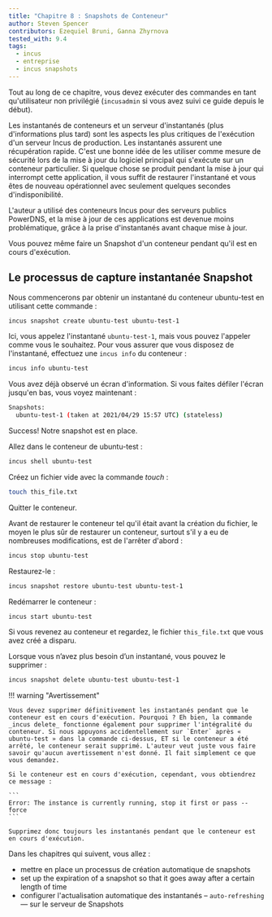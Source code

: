```yaml
---
title: "Chapitre 8 : Snapshots de Conteneur"
author: Steven Spencer
contributors: Ezequiel Bruni, Ganna Zhyrnova
tested_with: 9.4
tags:
  - incus
  - entreprise
  - incus snapshots
---
```


Tout au long de ce chapitre, vous devez exécuter des commandes en tant qu'utilisateur non privilégié (`incusadmin` si vous avez suivi ce guide depuis le début).

Les instantanés de conteneurs et un serveur d'instantanés (plus d'informations plus tard) sont les aspects les plus critiques de l'exécution d'un serveur Incus de production. Les instantanés assurent une récupération rapide. C'est une bonne idée de les utiliser comme mesure de sécurité lors de la mise à jour du logiciel principal qui s'exécute sur un conteneur particulier. Si quelque chose se produit pendant la mise à jour qui interrompt cette application, il vous suffit de restaurer l'instantané et vous êtes de nouveau opérationnel avec seulement quelques secondes d'indisponibilité.

L'auteur a utilisé des conteneurs Incus pour des serveurs publics PowerDNS, et la mise à jour de ces applications est devenue moins problématique, grâce à la prise d'instantanés avant chaque mise à jour.

Vous pouvez même faire un Snapshot d'un conteneur pendant qu'il est en cours d'exécution.

## Le processus de capture instantanée Snapshot

Nous commencerons par obtenir un instantané du conteneur ubuntu-test en utilisant cette commande :

```bash
incus snapshot create ubuntu-test ubuntu-test-1
```

Ici, vous appelez l'instantané `ubuntu-test-1`, mais vous pouvez l'appeler comme vous le souhaitez. Pour vous assurer que vous disposez de l'instantané, effectuez une `incus info` du conteneur :

```bash
incus info ubuntu-test
```

Vous avez déjà observé un écran d'information. Si vous faites défiler l'écran jusqu'en bas, vous voyez maintenant :

```bash
Snapshots:
  ubuntu-test-1 (taken at 2021/04/29 15:57 UTC) (stateless)
```

Success! Notre snapshot est en place.

Allez dans le conteneur de ubuntu-test :

```bash
incus shell ubuntu-test
```

Créez un fichier vide avec la commande _touch_ :

```bash
touch this_file.txt
```

Quitter le conteneur.

Avant de restaurer le conteneur tel qu'il était avant la création du fichier, le moyen le plus sûr de restaurer un conteneur, surtout s'il y a eu de nombreuses modifications, est de l'arrêter d'abord :

```bash
incus stop ubuntu-test
```

Restaurez-le :

```bash
incus snapshot restore ubuntu-test ubuntu-test-1
```

Redémarrer le conteneur :

```bash
incus start ubuntu-test
```

Si vous revenez au conteneur et regardez, le fichier `this_file.txt` que vous avez créé a disparu.

Lorsque vous n’avez plus besoin d’un instantané, vous pouvez le supprimer :

```bash
incus snapshot delete ubuntu-test ubuntu-test-1
```

!!! warning "Avertissement"

````
Vous devez supprimer définitivement les instantanés pendant que le conteneur est en cours d'exécution. Pourquoi ? Eh bien, la commande _incus delete_ fonctionne également pour supprimer l'intégralité du conteneur. Si nous appuyons accidentellement sur `Enter` après « ubuntu-test » dans la commande ci-dessus, ET si le conteneur a été arrêté, le conteneur serait supprimé. L'auteur veut juste vous faire savoir qu'aucun avertissement n'est donné. Il fait simplement ce que vous demandez.

Si le conteneur est en cours d'exécution, cependant, vous obtiendrez ce message :

```
Error: The instance is currently running, stop it first or pass --force
```

Supprimez donc toujours les instantanés pendant que le conteneur est en cours d'exécution.
````

Dans les chapitres qui suivent, vous allez :

- mettre en place un processus de création automatique de snapshots
- set up the expiration of a snapshot so that it goes away after a certain length of time
- configurer l'actualisation automatique des instantanés – `auto-refreshing` — sur le serveur de Snapshots
